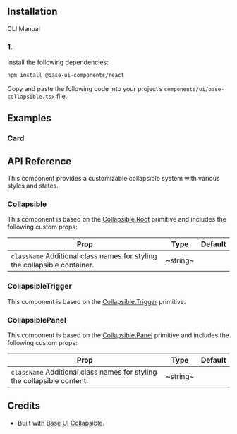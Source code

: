 ## Installation

CLI
Manual

### 1.

Install the following dependencies:

```bash
npm install @base-ui-components/react
```

Copy and paste the following code into your project’s `components/ui/base-collapsible.tsx` file.

## Examples

### Card

## API Reference

This component provides a customizable collapsible system with various styles and states.

### Collapsible

This component is based on the [Collapsible.Root](https://www.radix-ui.com/primitives/docs/components/collapsible#root) primitive and includes the following custom props:

| **Prop**                                                                  | **Type** | **Default** |
| ------------------------------------------------------------------------- | -------- | ----------- |
| `className` Additional class names for styling the collapsible container. | ~string~ |             |

### CollapsibleTrigger

This component is based on the [Collapsible.Trigger](https://www.radix-ui.com/primitives/docs/components/collapsible#trigger) primitive.

### CollapsiblePanel

This component is based on the [Collapsible.Panel](https://www.radix-ui.com/primitives/docs/components/collapsible#panel) primitive and includes the following custom props:

| **Prop**                                                                | **Type** | **Default** |
| ----------------------------------------------------------------------- | -------- | ----------- |
| `className` Additional class names for styling the collapsible content. | ~string~ |             |

## Credits

- Built with [Base UI Collapsible](https://base-ui.com/react/components/collapsible).
